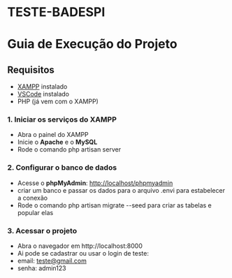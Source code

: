 # TESTE-BADESPI

# Guia de Execução do Projeto

## Requisitos

- [XAMPP](https://www.apachefriends.org/pt_br/index.html) instalado  
- [VSCode](https://code.visualstudio.com/) instalado  
- PHP (já vem com o XAMPP)


### 1. Iniciar os serviços do XAMPP

- Abra o painel do XAMPP  
- Inicie o **Apache** e o **MySQL**
- Rode o comando php artisan server 

### 2. Configurar o banco de dados

- Acesse o **phpMyAdmin**: [http://localhost/phpmyadmin](http://localhost/phpmyadmin)
- criar um banco e passar os dados para o arquivo .envi para estabelecer a conexão
- Rode o comando php artisan migrate --seed para criar as tabelas e popular elas

### 3. Acessar o projeto
- Abra o navegador em http://localhost:8000
- Ai pode se cadastrar ou usar o login de teste:
- email: teste@gmail.com
- senha: admin123

